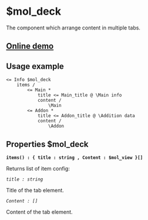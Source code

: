# $mol_deck

The component which arrange content in multiple tabs.
 
## [Online demo](http://eigenmethod.github.io/mol/#demo=mol_deck)

## Usage example

```
<= Info $mol_deck
	items /
		<= Main *
			title <= Main_title @ \Main info
			content /
				\Main
		<= Addon *
			title <= Addon_title @ \Addition data
			content /
				\Addon
```

## Properties $mol_deck

**`items() : { title : string , Content : $mol_view }[]`**

Returns list of item config:
 
*`title : string`*

Title of the tab element.

*`Content : []`*

Content of the tab element.
